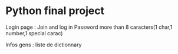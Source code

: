 # Python final project
Login page :
Join and log in
Password more than 8 caracters(1 char,1 number,1 special carac)

Infos gens : liste de dictionnary
